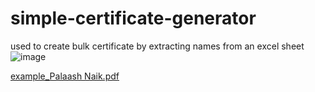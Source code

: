 # simple-certificate-generator
 used to create bulk certificate by extracting names from an excel sheet
![image](https://github.com/palaashnaik/simple-certificate-generator/assets/68655536/c0b0925d-34b9-46fe-8b83-bb152154cb63)

[example_Palaash Naik.pdf](https://github.com/palaashnaik/simple-certificate-generator/files/14470484/example_Palaash.Naik.pdf)
